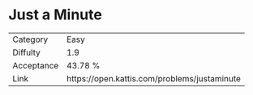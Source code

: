 # Just a Minute

<table>
    <tr>
        <td>Category</td>
        <td>Easy</td>
    </tr>
    <tr>
        <td>Diffulty</td>
        <td>1.9</td>
    </tr>
    <tr>
        <td>Acceptance</td>
        <td>43.78 %</td>
    </tr>
    <tr>
        <td>Link</td>
        <td>https://open.kattis.com/problems/justaminute</td>
    </tr>
</table>